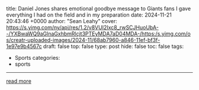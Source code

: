 title: Daniel Jones shares emotional goodbye message to Giants fans I gave everything I had on the field and in my preparation
date: 2024-11-21 20:43:46 +0000
author: "Sean Leahy"
cover: https://s.yimg.com/ny/api/res/1.2/v8VUI2Ixc8_rwSCJHuoUbA--/YXBwaWQ9aGlnaGxhbmRlcjt3PTEyMDA7aD04MDA-/https:/s.yimg.com/os/creatr-uploaded-images/2024-11/68ab7960-a846-11ef-bf3f-1e97e9b4567c
draft: false
top: false
type: post
hide: false
toc: false
tags:
  - Sports
categories:
  - sports
---



[read more](https://sports.yahoo.com/daniel-jones-shares-emotional-goodbye-message-to-giants-fans-i-gave-everything-i-had-on-the-field-and-in-my-preparation-204346603.html)

